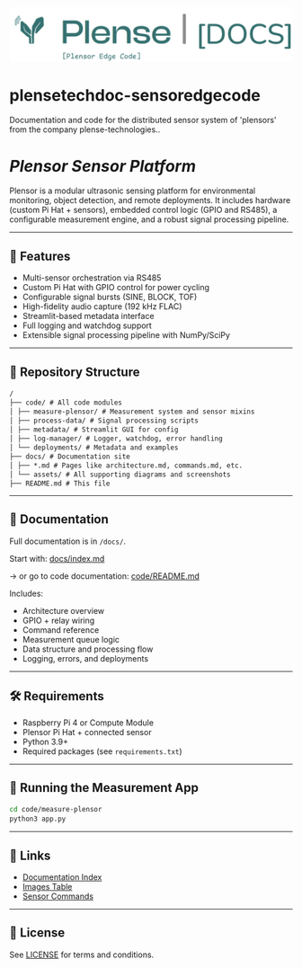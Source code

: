 ![Banner](assets/banner_plense_edge.png)

# plensetechdoc-sensoredgecode
Documentation and code for the distributed sensor system of 'plensors' from the company plense-technologies.. 

# _Plensor Sensor Platform_

Plensor is a modular ultrasonic sensing platform for environmental monitoring, object detection, and remote deployments. It includes hardware (custom Pi Hat + sensors), embedded control logic (GPIO and RS485), a configurable measurement engine, and a robust signal processing pipeline.

---

## 🚀 Features

- Multi-sensor orchestration via RS485
- Custom Pi Hat with GPIO control for power cycling
- Configurable signal bursts (SINE, BLOCK, TOF)
- High-fidelity audio capture (192 kHz FLAC)
- Streamlit-based metadata interface
- Full logging and watchdog support
- Extensible signal processing pipeline with NumPy/SciPy

---

## 📁 Repository Structure

```
/
├── code/ # All code modules
│ ├── measure-plensor/ # Measurement system and sensor mixins
│ ├── process-data/ # Signal processing scripts
│ ├── metadata/ # Streamlit GUI for config
│ ├── log-manager/ # Logger, watchdog, error handling
│ └── deployments/ # Metadata and examples
├── docs/ # Documentation site
│ ├── *.md # Pages like architecture.md, commands.md, etc.
│ └── assets/ # All supporting diagrams and screenshots
├── README.md # This file
```


---

## 📖 Documentation

Full documentation is in `/docs/`.

Start with: [docs/index.md](docs/index.md)

-> or go to code documentation: [code/README.md](code/README.md)

Includes:
- Architecture overview
- GPIO + relay wiring
- Command reference
- Measurement queue logic
- Data structure and processing flow
- Logging, errors, and deployments

---

## 🛠 Requirements

- Raspberry Pi 4 or Compute Module
- Plensor Pi Hat + connected sensor
- Python 3.9+
- Required packages (see `requirements.txt`)

---

## 🧪 Running the Measurement App

```bash
cd code/measure-plensor
python3 app.py
```

---

## 🔗 Links

- [Documentation Index](docs/index.md)
- [Images Table](docs/images-table.md)
- [Sensor Commands](docs/sensor_commands.md)

---

## 📜 License

See [LICENSE](LICENSE) for terms and conditions.
